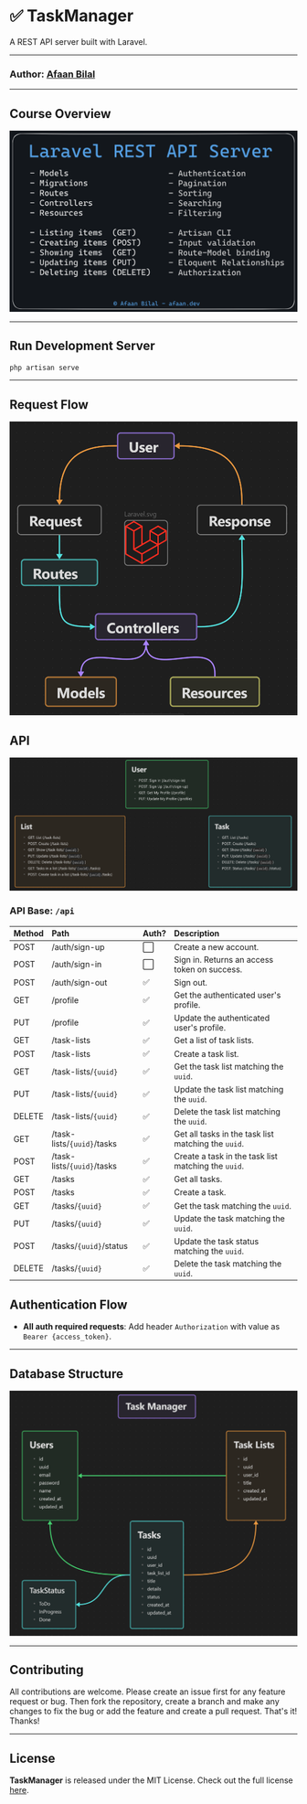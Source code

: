 ✅ TaskManager
==============

A REST API server built with Laravel.

---

### **Author**: [Afaan Bilal](https://afaan.dev)

---

## Course Overview

![Course Overview](./assets/overview.png)

---

## Run Development Server
````
php artisan serve
````
---

## Request Flow

![Request Flow](./assets/request-flow.png)

## API

![API](./assets/api.png)

### API Base: `/api`

| Method | Path                       | Auth? | Description                                         |
| :----- | :------------------------- | :---- | :-------------------------------------------------- |
| POST   | /auth/sign-up              | ⬜     | Create a new account.                               |
| POST   | /auth/sign-in              | ⬜     | Sign in. Returns an access token on success.        |
| POST   | /auth/sign-out             | ✅     | Sign out.                                           |
| GET    | /profile                   | ✅     | Get the authenticated user's profile.               |
| PUT    | /profile                   | ✅     | Update the authenticated user's profile.            |
| GET    | /task-lists                | ✅     | Get a list of task lists.                           |
| POST   | /task-lists                | ✅     | Create a task list.                                 |
| GET    | /task-lists/`{uuid}`       | ✅     | Get the task list matching the `uuid`.              |
| PUT    | /task-lists/`{uuid}`       | ✅     | Update the task list matching the `uuid`.           |
| DELETE | /task-lists/`{uuid}`       | ✅     | Delete the task list matching the `uuid`.           |
| GET    | /task-lists/`{uuid}`/tasks | ✅     | Get all tasks in the task list matching the `uuid`. |
| POST   | /task-lists/`{uuid}`/tasks | ✅     | Create a task in the task list matching the `uuid`. |
| GET    | /tasks                     | ✅     | Get all tasks.                                      |
| POST   | /tasks                     | ✅     | Create a task.                                      |
| GET    | /tasks/`{uuid}`            | ✅     | Get the task matching the `uuid`.                   |
| PUT    | /tasks/`{uuid}`            | ✅     | Update the task matching the `uuid`.                |
| POST   | /tasks/`{uuid}`/status     | ✅     | Update the task status matching the `uuid`.         |
| DELETE | /tasks/`{uuid}`            | ✅     | Delete the task matching the `uuid`.                |

## Authentication Flow

- **All auth required requests**: Add header `Authorization` with value as `Bearer {access_token}`.

---

## Database Structure

![Database Structure](./assets/db.png)

---

## Contributing
All contributions are welcome. Please create an issue first for any feature request
or bug. Then fork the repository, create a branch and make any changes to fix the bug
or add the feature and create a pull request. That's it!
Thanks!

---

## License
**TaskManager** is released under the MIT License.
Check out the full license [here](LICENSE).
